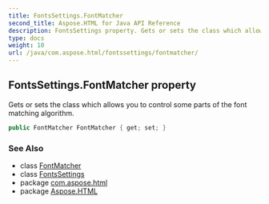 ```yaml
---
title: FontsSettings.FontMatcher
second_title: Aspose.HTML for Java API Reference
description: FontsSettings property. Gets or sets the class which allows you to control some parts of the font matching algorithm
type: docs
weight: 10
url: /java/com.aspose.html/fontssettings/fontmatcher/
---
```

## FontsSettings.FontMatcher property

Gets or sets the class which allows you to control some parts of the font matching algorithm.

```java
public FontMatcher FontMatcher { get; set; }
```

### See Also

* class [FontMatcher](../../../com.aspose.html.rendering.fonts/fontmatcher/)
* class [FontsSettings](../)
* package [com.aspose.html](../../fontssettings/)
* package [Aspose.HTML](../../../)
